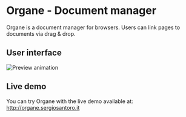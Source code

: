 # Organe - Document manager
Organe is a document manager for browsers. Users can link pages to documents via drag &amp; drop.

## User interface
![Preview animation](http://organe.sergiosantoro.it/animation.gif)

## Live demo
You can try Organe with the live demo available at: http://organe.sergiosantoro.it
